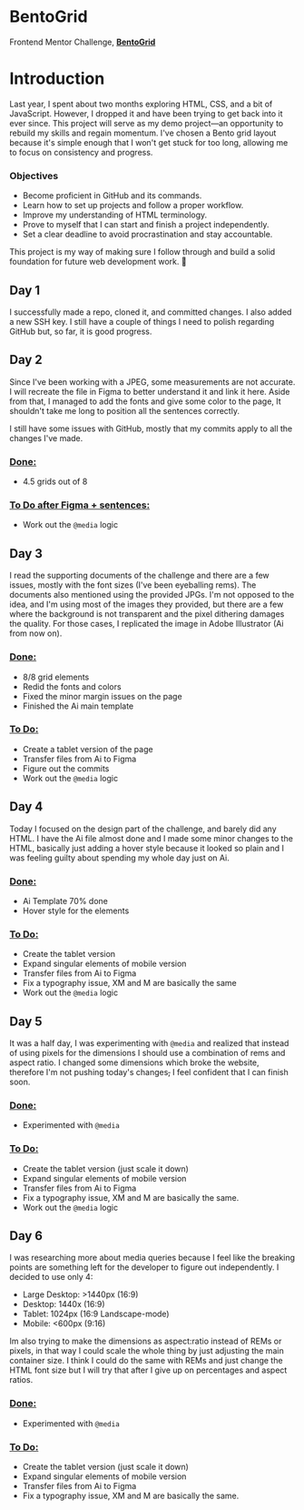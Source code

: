 # BentoGrid
Frontend Mentor Challenge, [**BentoGrid**](https://www.frontendmentor.io/challenges/bento-grid-RMydElrlOj)

# Introduction

Last year, I spent about two months exploring HTML, CSS, and a bit of JavaScript. However, I dropped it and have been trying to get back into it ever since. This project will serve as my demo project—an opportunity to rebuild my skills and regain momentum. I've chosen a Bento grid layout because it's simple enough that I won't get stuck for too long, allowing me to focus on consistency and progress.

### Objectives

- Become proficient in GitHub and its commands.
- Learn how to set up projects and follow a proper workflow.
- Improve my understanding of HTML terminology.
- Prove to myself that I can start and finish a project independently.
- Set a clear deadline to avoid procrastination and stay accountable.

This project is my way of making sure I follow through and build a solid foundation for future web development work. 🚀

## Day 1

I successfully made a repo, cloned it, and committed changes. I also added a new SSH key. I still have a couple of things I need to polish regarding GitHub but, so far, it is good progress.

## Day 2

Since I've been working with a JPEG, some measurements are not accurate. I will recreate the file in Figma to better understand it and link it here. Aside from that, I managed to add the fonts and give some color to the page, It shouldn't take me long to position all the sentences correctly.

I still have some issues with GitHub, mostly that my commits apply to all the changes I've made.

### <ins>Done:</ins>
- 4.5 grids out of 8

### <ins>To Do after Figma + sentences:</ins>
- Work out the `@media` logic

## Day 3

I read the supporting documents of the challenge and there are a few issues, mostly with the font sizes (I've been eyeballing rems). The documents also mentioned using the provided JPGs. I'm not opposed to the idea, and I'm using most of the images they provided, but there are a few where the background is not transparent and the pixel dithering damages the quality. For those cases, I replicated the image in Adobe Illustrator (Ai from now on).

### <ins>Done:</ins>
- 8/8 grid elements
- Redid the fonts and colors
- Fixed the minor margin issues on the page
- Finished the Ai main template

### <ins>To Do:</ins>
- Create a tablet version of the page
- Transfer files from Ai to Figma
- Figure out the commits
- Work out the `@media` logic

## Day 4

Today I focused on the design part of the challenge, and barely did any HTML. I have the Ai file almost done and I made some minor changes to the HTML, basically just adding a hover style because it looked so plain and I was feeling guilty about spending my whole day just on Ai.

### <ins>Done:</ins>
- Ai Template 70% done
- Hover style for the elements

### <ins>To Do:</ins>
- Create the tablet version
- Expand singular elements of mobile version
- Transfer files from Ai to Figma
- Fix a typography issue, XM and M are basically the same
- Work out the `@media` logic

## Day 5

It was a half day, I was experimenting with `@media` and realized that instead of using pixels for the dimensions I should use a combination of rems and aspect ratio. I changed some dimensions which broke the website, therefore I'm not pushing today's changes~~,~~ I feel confident that I can finish soon.

### <ins>Done:</ins>
- Experimented with `@media`

### <ins>To Do:</ins>
- Create the tablet version (just scale it down)
- Expand singular elements of mobile version
- Transfer files from Ai to Figma
- Fix a typography issue, XM and M are basically the same.
- Work out the `@media` logic

## Day 6

I was researching more about media queries because I feel like the breaking points are something left for the developer to figure out independently. I decided to use only 4:
- Large Desktop: >1440px (16:9)
- Desktop: 1440x (16:9)
- Tablet: 1024px (16:9 Landscape-mode)
- Mobile: <600px (9:16)

Im also trying to make the dimensions as aspect:ratio instead of REMs or pixels, in that way I could scale the whole thing by just adjusting the main container size. I think I could do the same with REMs and just change the HTML font size but I will try that after I give up on percentages and aspect ratios.

### <ins>Done:</ins>
- Experimented with `@media`

### <ins>To Do:</ins>
- Create the tablet version (just scale it down)
- Expand singular elements of mobile version
- Transfer files from Ai to Figma
- Fix a typography issue, XM and M are basically the same.